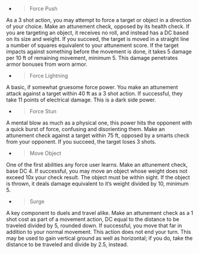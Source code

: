   - > Force Push

As a 3 shot action, you may attempt to force a target or object in a
direction of your choice. Make an attunement check, opposed by its
health check. If you are targeting an object, it receives no roll, and
instead has a DC based on its size and weight. If you succeed, the
target is moved in a straight line a number of squares equivalent to
your attunement score. If the target impacts against something before
the movement is done, it takes 5 damage per 10 ft of remaining movement,
minimum 5. This damage penetrates armor bonuses from worn armor.

  - > Force Lightning

A basic, if somewhat gruesome force power. You make an attunement attack
against a target within 40 ft as a 3 shot action. If successful, they
take 11 points of electrical damage. This is a dark side power.

  - > Force Stun

A mental blow as much as a physical one, this power hits the opponent
with a quick burst of force, confusing and disorienting them. Make an
attunement check against a target within 75 ft, opposed by a smarts
check from your opponent. If you succeed, the target loses 3 shots.

  - > Move Object

One of the first abilities any force user learns. Make an attunement
check, base DC 4. If successful, you may move an object whose weight
does not exceed 10x your check result. The object must be within sight.
If the object is thrown, it deals damage equivalent to it’s weight
divided by 10, minimum 5.

  - > Surge

A key component to duels and travel alike. Make an attunement check as a
1 shot cost as part of a movement action, DC equal to the distance to be
traveled divided by 5, rounded down. If successful, you move that far in
addition to your normal movement. This action does not end your turn.
This may be used to gain vertical ground as well as horizontal; if you
do, take the distance to be traveled and divide by 2.5, instead.
